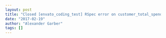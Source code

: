 ```yaml
---
layout: post
title: "Closed [envato_coding_test] RSpec error on customer_total_spend_spec.rb"
date: "2017-02-19"
author: "Alexander Garber"
tags: []
---
```


<br>